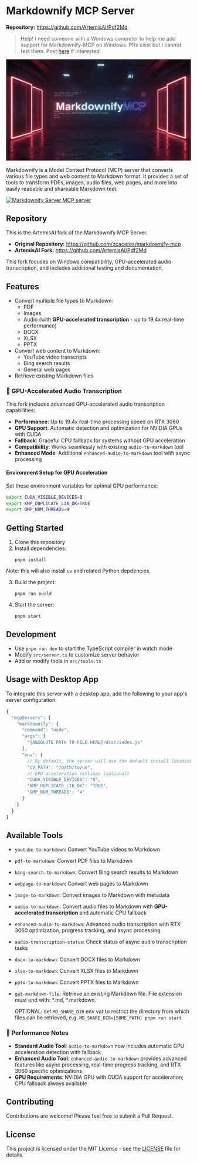# Markdownify MCP Server

**Repository:** https://github.com/ArtemisAI/Pdf2Md

> Help! I need someone with a Windows computer to help me add support for Markdownify-MCP on Windows. PRs exist but I cannot test them. Post [here](https://github.com/zcaceres/markdownify-mcp/issues/18) if interested.

![markdownify mcp logo](logo.jpg)

Markdownify is a Model Context Protocol (MCP) server that converts various file types and web content to Markdown format. It provides a set of tools to transform PDFs, images, audio files, web pages, and more into easily readable and shareable Markdown text.

<a href="https://glama.ai/mcp/servers/bn5q4b0ett"><img width="380" height="200" src="https://glama.ai/mcp/servers/bn5q4b0ett/badge" alt="Markdownify Server MCP server" /></a>

## Repository

This is the ArtemisAI fork of the Markdownify MCP Server.

- **Original Repository:** https://github.com/zcaceres/markdownify-mcp
- **ArtemisAI Fork:** https://github.com/ArtemisAI/Pdf2Md

This fork focuses on Windows compatibility, GPU-accelerated audio transcription, and includes additional testing and documentation.

## Features

- Convert multiple file types to Markdown:
  - PDF
  - Images
  - Audio (with **GPU-accelerated transcription** - up to 19.4x real-time performance)
  - DOCX
  - XLSX
  - PPTX
- Convert web content to Markdown:
  - YouTube video transcripts
  - Bing search results
  - General web pages
- Retrieve existing Markdown files

### 🚀 GPU-Accelerated Audio Transcription

This fork includes advanced GPU-accelerated audio transcription capabilities:

- **Performance**: Up to 19.4x real-time processing speed on RTX 3060
- **GPU Support**: Automatic detection and optimization for NVIDIA GPUs with CUDA
- **Fallback**: Graceful CPU fallback for systems without GPU acceleration
- **Compatibility**: Works seamlessly with existing `audio-to-markdown` tool
- **Enhanced Mode**: Additional `enhanced-audio-to-markdown` tool with async processing

#### Environment Setup for GPU Acceleration

Set these environment variables for optimal GPU performance:

```bash
export CUDA_VISIBLE_DEVICES=0
export KMP_DUPLICATE_LIB_OK=TRUE
export OMP_NUM_THREADS=4
```

## Getting Started

1. Clone this repository
2. Install dependencies:
   ```
   pnpm install
   ```

Note: this will also install `uv` and related Python depdencies.

3. Build the project:
   ```
   pnpm run build
   ```
4. Start the server:
   ```
   pnpm start
   ```

## Development

- Use `pnpm run dev` to start the TypeScript compiler in watch mode
- Modify `src/server.ts` to customize server behavior
- Add or modify tools in `src/tools.ts`

## Usage with Desktop App

To integrate this server with a desktop app, add the following to your app's server configuration:

```js
{
  "mcpServers": {
    "markdownify": {
      "command": "node",
      "args": [
        "{ABSOLUTE PATH TO FILE HERE}/dist/index.js"
      ],
      "env": {
        // By default, the server will use the default install location of `uv`
        "UV_PATH": "/path/to/uv",
        // GPU acceleration settings (optional)
        "CUDA_VISIBLE_DEVICES": "0",
        "KMP_DUPLICATE_LIB_OK": "TRUE",
        "OMP_NUM_THREADS": "4"
      }
    }
  }
}
```

## Available Tools

- `youtube-to-markdown`: Convert YouTube videos to Markdown
- `pdf-to-markdown`: Convert PDF files to Markdown
- `bing-search-to-markdown`: Convert Bing search results to Markdown
- `webpage-to-markdown`: Convert web pages to Markdown
- `image-to-markdown`: Convert images to Markdown with metadata
- `audio-to-markdown`: Convert audio files to Markdown with **GPU-accelerated transcription** and automatic CPU fallback
- `enhanced-audio-to-markdown`: Advanced audio transcription with RTX 3060 optimization, progress tracking, and async processing
- `audio-transcription-status`: Check status of async audio transcription tasks
- `docx-to-markdown`: Convert DOCX files to Markdown
- `xlsx-to-markdown`: Convert XLSX files to Markdown
- `pptx-to-markdown`: Convert PPTX files to Markdown
- `get-markdown-file`: Retrieve an existing Markdown file. File extension must end with: *.md, *.markdown.
  
  OPTIONAL: set `MD_SHARE_DIR` env var to restrict the directory from which files can be retrieved, e.g. `MD_SHARE_DIR=[SOME_PATH] pnpm run start` 

### 🎯 Performance Notes

- **Standard Audio Tool**: `audio-to-markdown` now includes automatic GPU acceleration detection with fallback
- **Enhanced Audio Tool**: `enhanced-audio-to-markdown` provides advanced features like async processing, real-time progress tracking, and RTX 3060 specific optimizations
- **GPU Requirements**: NVIDIA GPU with CUDA support for acceleration; CPU fallback always available 

## Contributing

Contributions are welcome! Please feel free to submit a Pull Request.

## License

This project is licensed under the MIT License - see the [LICENSE](LICENSE) file for details.
